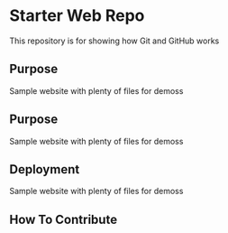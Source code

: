 # Starter Web Repo

This repository is for showing how Git and GitHub works

## Purpose

Sample website with plenty of files for demoss

## Purpose
Sample website with plenty of files for demoss


## Deployment
Sample website with plenty of files for demoss

## How To Contribute